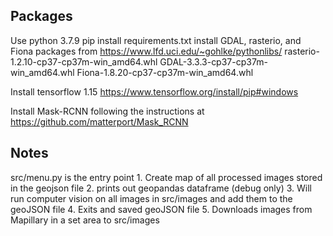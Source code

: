## Packages
Use python 3.7.9
pip install requirements.txt
install GDAL, rasterio, and Fiona packages from https://www.lfd.uci.edu/~gohlke/pythonlibs/
rasterio-1.2.10-cp37-cp37m-win_amd64.whl
GDAL-3.3.3-cp37-cp37m-win_amd64.whl
Fiona-1.8.20-cp37-cp37m-win_amd64.whl

Install tensorflow 1.15
https://www.tensorflow.org/install/pip#windows

Install Mask-RCNN following the instructions at https://github.com/matterport/Mask_RCNN


## Notes
src/menu.py is the entry point
    1. Create map of all processed images stored in the geojson file
    2. prints out geopandas dataframe (debug only)
    3. Will run computer vision on all images in src/images and add them to the geoJSON file
    4. Exits and saved geoJSON file
    5. Downloads images from Mapillary in a set area to src/images
